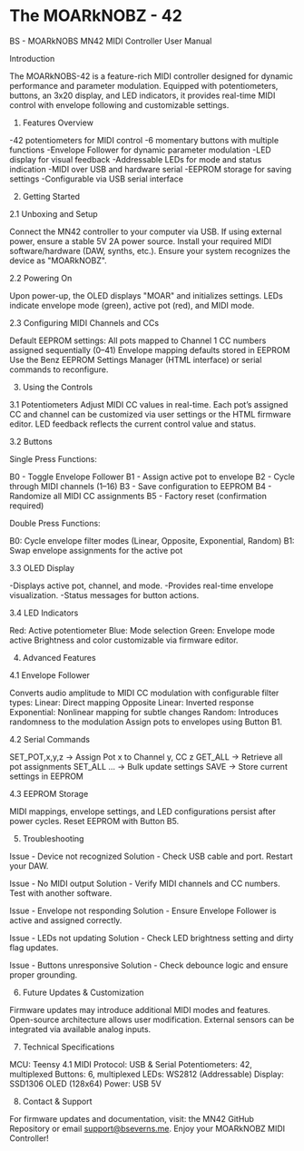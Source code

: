 # The MOARkNOBZ - 42
BS - MOARkNOBS MN42 MIDI Controller User Manual

Introduction

The MOARkNOBS-42 is a feature-rich MIDI controller designed for dynamic performance and parameter modulation. Equipped with potentiometers, buttons, an 3x20 display, and LED indicators, it provides real-time MIDI control with envelope following and customizable settings.

1. Features Overview

-42 potentiometers for MIDI control
-6 momentary buttons with multiple functions
-Envelope Follower for dynamic parameter modulation
-LED display for visual feedback
-Addressable LEDs for mode and status indication
-MIDI over USB and hardware serial
-EEPROM storage for saving settings
-Configurable via USB serial interface

2. Getting Started

2.1 Unboxing and Setup

Connect the MN42 controller to your computer via USB.
If using external power, ensure a stable 5V 2A power source.
Install your required MIDI software/hardware (DAW, synths, etc.).
Ensure your system recognizes the device as "MOARkNOBZ".

2.2 Powering On

Upon power-up, the OLED displays "MOAR" and initializes settings.
LEDs indicate envelope mode (green), active pot (red), and MIDI mode.

2.3 Configuring MIDI Channels and CCs

Default EEPROM settings:
All pots mapped to Channel 1
CC numbers assigned sequentially (0–41)
Envelope mapping defaults stored in EEPROM
Use the Benz EEPROM Settings Manager (HTML interface) or serial commands to reconfigure.

3. Using the Controls

3.1 Potentiometers
Adjust MIDI CC values in real-time.
Each pot’s assigned CC and channel can be customized via user settings or the HTML firmware editor.
LED feedback reflects the current control value and status.

3.2 Buttons

Single Press Functions:

B0 - Toggle Envelope Follower
B1 - Assign active pot to envelope
B2 - Cycle through MIDI channels (1–16)
B3 - Save configuration to EEPROM
B4 - Randomize all MIDI CC assignments
B5 - Factory reset (confirmation required)

Double Press Functions:

B0: Cycle envelope filter modes (Linear, Opposite, Exponential, Random)
B1: Swap envelope assignments for the active pot

3.3 OLED Display

-Displays active pot, channel, and mode.
-Provides real-time envelope visualization.
-Status messages for button actions.

3.4 LED Indicators

Red: Active potentiometer
Blue: Mode selection
Green: Envelope mode active
Brightness and color customizable via firmware editor.

4. Advanced Features

4.1 Envelope Follower

Converts audio amplitude to MIDI CC modulation with configurable filter types:
Linear: Direct mapping
Opposite Linear: Inverted response
Exponential: Nonlinear mapping for subtle changes
Random: Introduces randomness to the modulation
Assign pots to envelopes using Button B1.

4.2 Serial Commands

SET_POT,x,y,z → Assign Pot x to Channel y, CC z
GET_ALL → Retrieve all pot assignments
SET_ALL ... → Bulk update settings
SAVE → Store current settings in EEPROM

4.3 EEPROM Storage

MIDI mappings, envelope settings, and LED configurations persist after power cycles.
Reset EEPROM with Button B5.

5. Troubleshooting

Issue - Device not recognized
Solution - Check USB cable and port. Restart your DAW.

Issue - No MIDI output
Solution - Verify MIDI channels and CC numbers. Test with another software.

Issue - Envelope not responding
Solution - Ensure Envelope Follower is active and assigned correctly.

Issue - LEDs not updating
Solution - Check LED brightness setting and dirty flag updates.

Issue - Buttons unresponsive
Solution - Check debounce logic and ensure proper grounding.

6. Future Updates & Customization

Firmware updates may introduce additional MIDI modes and features.
Open-source architecture allows user modification.
External sensors can be integrated via available analog inputs.

7. Technical Specifications

MCU: Teensy 4.1
MIDI Protocol: USB & Serial
Potentiometers: 42, multiplexed
Buttons: 6, multiplexed
LEDs: WS2812 (Addressable)
Display: SSD1306 OLED (128x64)
Power: USB 5V

8. Contact & Support

For firmware updates and documentation, visit: the MN42 GitHub Repository or email support@bseverns.me.
Enjoy your MOARkNOBZ MIDI Controller!